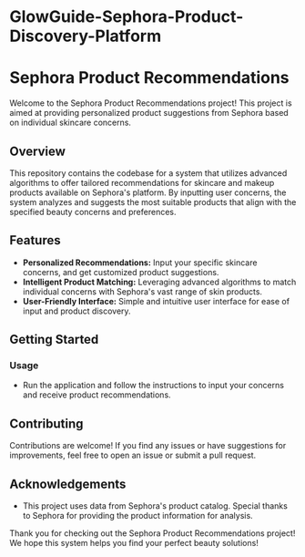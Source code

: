 # GlowGuide-Sephora-Product-Discovery-Platform

# Sephora Product Recommendations

Welcome to the Sephora Product Recommendations project! This project is aimed at providing personalized product suggestions from Sephora based on individual skincare concerns.

## Overview

This repository contains the codebase for a system that utilizes advanced algorithms to offer tailored recommendations for skincare and makeup products available on Sephora's platform. By inputting user concerns, the system analyzes and suggests the most suitable products that align with the specified beauty concerns and preferences.

## Features

- **Personalized Recommendations:** Input your specific skincare concerns, and get customized product suggestions.
- **Intelligent Product Matching:** Leveraging advanced algorithms to match individual concerns with Sephora's vast range of skin products.
- **User-Friendly Interface:** Simple and intuitive user interface for ease of input and product discovery.

## Getting Started
   
### Usage

- Run the application and follow the instructions to input your concerns and receive product recommendations.

## Contributing

Contributions are welcome! If you find any issues or have suggestions for improvements, feel free to open an issue or submit a pull request.


## Acknowledgements

- This project uses data from Sephora's product catalog. Special thanks to Sephora for providing the product information for analysis.

Thank you for checking out the Sephora Product Recommendations project! We hope this system helps you find your perfect beauty solutions!
